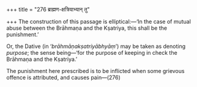 +++
title = "276 ब्राह्मण-क्षत्रियाभ्यान् तु"

+++
The construction of this passage is elliptical:—‘In the case of mutual
abuse between the Brāhmaṇa and the Kṣatriya, this shall be the
punishment.’

Or, the Dative (in ‘*brāhmāṇakṣatriyābhyāṃ*’) may be taken as denoting
*purpose*; the sense being—‘for the purpose of keeping in check the
Brāhmaṇa and the Kṣatriya.’

The punishment here prescribed is to be inflicted when some grievous
offence is attributed, and causes pain—(276)


